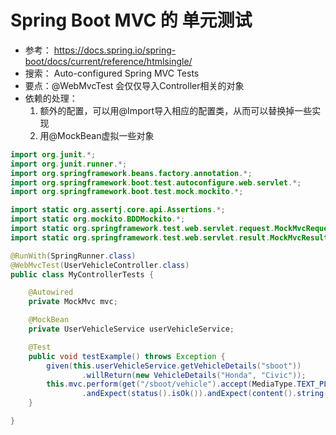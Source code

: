 # Spring Boot MVC 的 单元测试
* 参考： https://docs.spring.io/spring-boot/docs/current/reference/htmlsingle/
* 搜索： Auto-configured Spring MVC Tests
* 要点：@WebMvcTest 会仅仅导入Controller相关的对象
* 依赖的处理：
  1. 额外的配置，可以用@Import导入相应的配置类，从而可以替换掉一些实现
  1. 用@MockBean虚拟一些对象

```java
import org.junit.*;
import org.junit.runner.*;
import org.springframework.beans.factory.annotation.*;
import org.springframework.boot.test.autoconfigure.web.servlet.*;
import org.springframework.boot.test.mock.mockito.*;

import static org.assertj.core.api.Assertions.*;
import static org.mockito.BDDMockito.*;
import static org.springframework.test.web.servlet.request.MockMvcRequestBuilders.*;
import static org.springframework.test.web.servlet.result.MockMvcResultMatchers.*;

@RunWith(SpringRunner.class)
@WebMvcTest(UserVehicleController.class)
public class MyControllerTests {

	@Autowired
	private MockMvc mvc;

	@MockBean
	private UserVehicleService userVehicleService;

	@Test
	public void testExample() throws Exception {
		given(this.userVehicleService.getVehicleDetails("sboot"))
				.willReturn(new VehicleDetails("Honda", "Civic"));
		this.mvc.perform(get("/sboot/vehicle").accept(MediaType.TEXT_PLAIN))
				.andExpect(status().isOk()).andExpect(content().string("Honda Civic"));
	}

}
```
